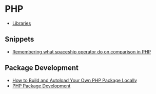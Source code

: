 # PHP

- [Libraries](php-libraries.md)

## Snippets

- [Remembering what spaceship operator do on comparison in PHP](https://www.amitmerchant.com/remembering-what-spaceship-operator-do-comparison-php/)

## Package Development

- [How to Build and Autoload Your Own PHP Package Locally](https://mattstauffer.com/blog/how-to-build-and-autoload-your-own-php-package-locally/)
- [PHP Package Development](https://phppackagedevelopment.com/)

